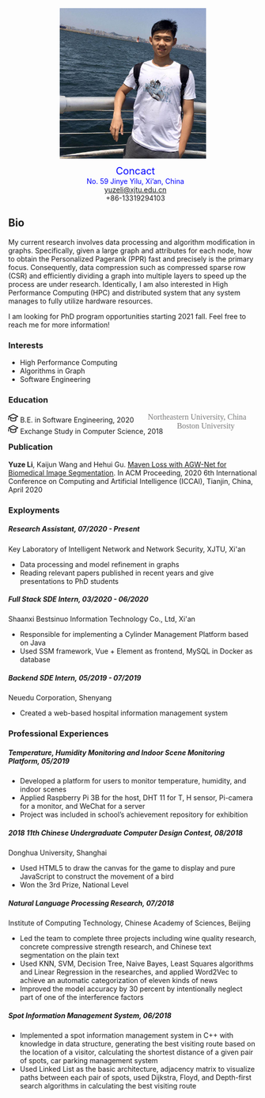 <div class="row">
  

<div style="text-align: center">
   <img src="myphoto.jpeg" alt="myphoto" style="zoom:30%;" />
   <div style="margin-left:10px">
     <div style="color: blue; margin-top:10px; font-size:20px">Concact</div>
     <div style="color: blue">No. 59 Jinye Yilu, Xi’an, China</div>
     <div>
       <a href="mailto:yuzeli@xjtu.edu.cn">yuzeli@xjtu.edu.cn</a>
       </br>
       <span>+86-13319294103</span>
     </div>
   </div>
</div>


## Bio

My current research involves data processing and algorithm modification in graphs. Specifically, given a large graph and attributes for each node, how to obtain the Personalized Pagerank (PPR) fast and precisely is the primary focus. Consequently, data compression such as compressed sparse row (CSR) and efficiently dividing a graph into multiple layers to speed up the process are under research. Identically, I am also interested in High Performance Computing (HPC) and distributed system that any system manages to fully utilize hardware resources.

I am looking for PhD program opportunities starting 2021 fall. Feel free to reach me for more information!

### Interests

- High Performance Computing
- Algorithms in Graph
- Software Engineering

### Education
<div style="float:left">
  <img src="jiaoyu.png" alt="edu" style="zoom:10%;" />
  B.E. in Software Engineering, 2020
</div>
<span style="margin-left:28px"><font color=#7C7C7C size=3 face="黑体">Northeastern University, China</font></span>

<div style="float:left">
  <img src="jiaoyu.png" alt="edu" style="zoom:10%;" />
  Exchange Study in Computer Science, 2018
</div>
<span style="margin-left:28px"><font color=#7C7C7C size=3 face="黑体">Boston University</font></span>

### Publication

**Yuze Li**, Kaijun Wang and Hehui Gu. [Maven Loss with AGW-Net for Biomedical Image Segmentation](https://doi.org/10.1145/3404555.3404561). In ACM Proceeding, 2020 6th International Conference on Computing and Artificial Intelligence (ICCAI), Tianjin, China, April 2020

### Exployments

##### *Research Assistant*, 07/2020 - Present

Key Laboratory of Intelligent Network and Network Security,  XJTU, Xi'an

- Data processing and model refinement in graphs
- Reading relevant papers published in recent years and give presentations to PhD students

##### *Full Stack SDE Intern*, 03/2020 - 06/2020

Shaanxi Bestsinuo Information Technology Co., Ltd, Xi'an

- Responsible for implementing a Cylinder Management Platform based on Java
- Used SSM framework, Vue + Element as frontend, MySQL in Docker as database

##### *Backend SDE Intern*, 05/2019 - 07/2019

Neuedu Corporation, Shenyang

- Created a web-based hospital information management system

### Professional Experiences

##### *Temperature, Humidity Monitoring and Indoor Scene Monitoring Platform*, 05/2019

- Developed a platform for users to monitor temperature, humidity, and indoor scenes
- Applied Raspberry Pi 3B for the host, DHT 11 for T, H sensor, Pi-camera for a monitor, and WeChat for a server
- Project was included in school’s achievement repository for exhibition

##### *2018 11th Chinese Undergraduate Computer Design Contest*, 08/2018

Donghua University, Shanghai

- Used HTML5 to draw the canvas for the game to display and pure JavaScript to construct the movement of a bird
- Won the 3rd Prize, National Level

##### *Natural Language Processing Research*, 07/2018

Institute of Computing Technology, Chinese Academy of Sciences, Beijing

- Led the team to complete three projects including wine quality research, concrete compressive strength research, and Chinese text segmentation on the plain text
- Used KNN, SVM, Decision Tree, Naive Bayes, Least Squares algorithms and Linear Regression in the researches, and applied Word2Vec to achieve an automatic categorization of eleven kinds of news
- Improved the model accuracy by 30 percent by intentionally neglect part of one of the interference factors

##### *Spot Information Management System*, 06/2018

- Implemented a spot information management system in C++ with knowledge in data structure, generating the best visiting route based on the location of a visitor, calculating the shortest distance of a given pair of spots, car parking management system
- Used Linked List as the basic architecture, adjacency matrix to visualize paths between each pair of spots, used Dijkstra, Floyd, and Depth-first search algorithms in calculating the best visiting route




